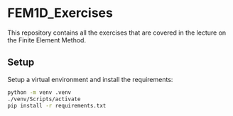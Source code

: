 # FEM1D_Exercises

This repository contains all the exercises that are covered in the lecture on the Finite Element Method.

## Setup

Setup a virtual environment and install the requirements:
```bash
python -m venv .venv
./venv/Scripts/activate
pip install -r requirements.txt
```